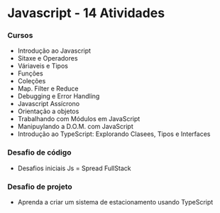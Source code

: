 # Javascript - 14 Atividades

### Cursos
 * Introdução ao Javascript
 * Sitaxe e Operadores
 * Váriaveis e Tipos
 * Funções
 * Coleções
 * Map. Filter e Reduce
 * Debugging e Error Handling
 * Javascript Assícrono
 * Orientação a objetos
 * Trabalhando com Módulos em JavaScript
 * Manipuylando a D.O.M. com JavaScript
 * Introdução ao TypeScript: Explorando Clasees, Tipos e Interfaces 

### Desafio de código
 * Desafios iniciais Js = Spread FullStack

### Desafio de projeto
 * Aprenda a criar um sistema de estacionamento usando TypeScript
